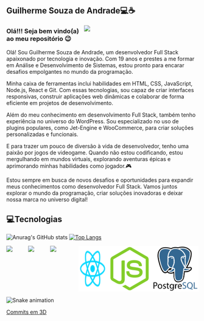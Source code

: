 ## Guilherme Souza de Andrade💻☕

<img src="https://media2.giphy.com/media/EbRPam1A4jEWkUokL8/giphy.gif?cid=ecf05e476b9z0ozey4rv2bm8ipmm27zvnda4e5lqcvxuzja2&ep=v1_gifs_trending&rid=giphy.gif&ct=g" align="right" width="300" />
<p align="left">
 <h3>Olá!!! Seja bem vindo(a) ao meu repositório 😉</h3>
<p>Olá! Sou Guilherme Souza de Andrade, um desenvolvedor Full Stack apaixonado por tecnologia e inovação. Com 19 anos e prestes a me formar em Análise e Desenvolvimento de Sistemas, estou pronto para encarar desafios empolgantes no mundo da programação.

Minha caixa de ferramentas inclui habilidades em HTML, CSS, JavaScript, Node.js, React e Git. Com essas tecnologias, sou capaz de criar interfaces responsivas, construir aplicações web dinâmicas e colaborar de forma eficiente em projetos de desenvolvimento.

Além do meu conhecimento em desenvolvimento Full Stack, também tenho experiência no universo do WordPress. Sou especializado no uso de plugins populares, como Jet-Engine e WooCommerce, para criar soluções personalizadas e funcionais.

E para trazer um pouco de diversão à vida de desenvolvedor, tenho uma paixão por jogos de videogame. Quando não estou codificando, estou mergulhando em mundos virtuais, explorando aventuras épicas e aprimorando minhas habilidades como jogador.🎮

  Estou sempre em busca de novos desafios e oportunidades para expandir meus conhecimentos como desenvolvedor Full Stack. Vamos juntos explorar o mundo da programação, criar soluções inovadoras e deixar nossa marca no universo digital!
</p> 
</p>


<h2>💻Tecnologias</h2>

![Anurag's GitHub stats](https://github-readme-stats.vercel.app/api?username=Guilherm3souzaA&show_icons=true&theme=tokyonight)
[![Top Langs](https://github-readme-stats.vercel.app/api/top-langs/?username=Guilherm3souzaA&show_icons=true&theme=tokyonight)](https://github.com/Guilherm3souzaA/github-readme-stats)

<div style="display:flex; flex-direction:row;">
<img style="width:100px;" src="https://raw.githubusercontent.com/abranhe/programming-languages-logos/30a0ecf99188be99a3c75a00efb5be61eca9c382/src/html/html.svg">
<img style="width:100px" src="https://raw.githubusercontent.com/get-icon/geticon/fc0f660daee147afb4a56c64e12bde6486b73e39/icons/css-3.svg">
  <img style="width:130px" src="https://upload.wikimedia.org/wikipedia/commons/thumb/b/ba/Javascript_badge.svg/1200px-Javascript_badge.svg.png">
  <img style="width:130px" src="https://raw.githubusercontent.com/vscode-icons/vscode-icons/33ca2911696d1c4d34bf193971b87b46a07514d4/icons/file_type_reactjs.svg">
   <img style="width:120px" src="https://raw.githubusercontent.com/devicons/devicon/1119b9f84c0290e0f0b38982099a2bd027a48bf1/icons/nodejs/nodejs-original.svg">
  <img style="width:120px" src="https://raw.githubusercontent.com/cncf/landscape/3fc3b47c3c75987e432b058e0dc06facd721dbfa/hosted_logos/postgre-sql.svg">
  
</div>
  
  
  
  ![Snake animation](https://github.com/Guilherm3souzaA/Guilherm3souzaA/blob/output/github-contribution-grid-snake.svg)
  
  
<a href='https://skyline.github.com/guilherm3souzaa/2021'>Commits em 3D</a> 
